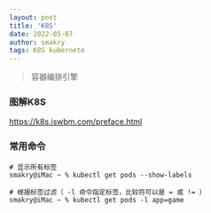```yaml
---
layout: post
title: 'K8S'
date: 2022-05-07
author: smakry
tags: K8S kubernete
---
```


> 容器编排引擎

### 图解K8S
https://k8s.iswbm.com/preface.html

### 常用命令

```shell
# 显示所有标签
smakry@iMac ~ % kubectl get pods --show-labels

# 根据标签过滤（ -l 命令指定标签，比较符可以是 = 或 != ）
smakry@iMac ~ % kubectl get pods -l app=game
```
